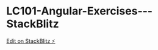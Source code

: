 # LC101-Angular-Exercises---StackBlitz

[Edit on StackBlitz ⚡️](https://stackblitz.com/edit/github-5t5c6l-qexjx7)